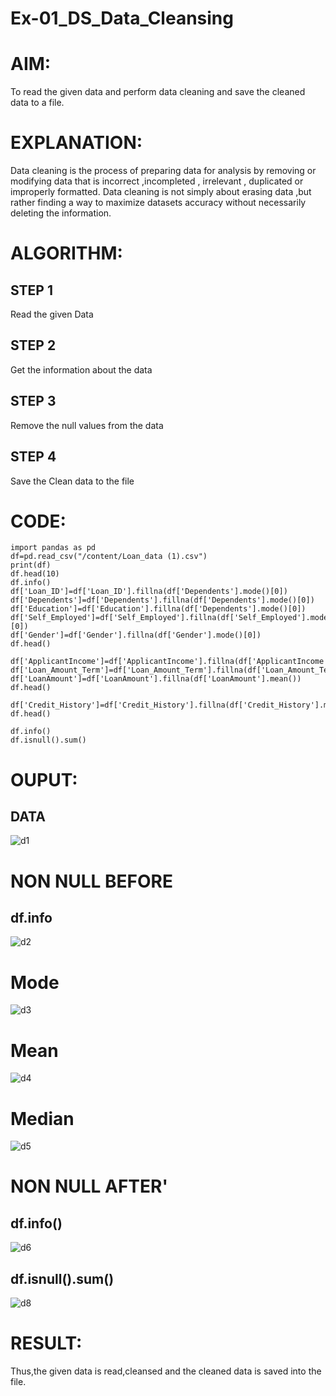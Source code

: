 # Ex-01_DS_Data_Cleansing
# AIM:
To read the given data and perform data cleaning and save the cleaned data to a file.

# EXPLANATION:
Data cleaning is the process of preparing data for analysis by removing or modifying data that is incorrect ,incompleted , irrelevant , duplicated or improperly formatted. Data cleaning is not simply about erasing data ,but rather finding a way to maximize datasets accuracy without necessarily deleting the information.

# ALGORITHM:
## STEP 1
Read the given Data

## STEP 2
Get the information about the data

## STEP 3
Remove the null values from the data

## STEP 4
Save the Clean data to the file

# CODE:
```
import pandas as pd
df=pd.read_csv("/content/Loan_data (1).csv")
print(df)
df.head(10)
df.info()
df['Loan_ID']=df['Loan_ID'].fillna(df['Dependents'].mode()[0])
df['Dependents']=df['Dependents'].fillna(df['Dependents'].mode()[0])
df['Education']=df['Education'].fillna(df['Dependents'].mode()[0])
df['Self_Employed']=df['Self_Employed'].fillna(df['Self_Employed'].mode()[0])
df['Gender']=df['Gender'].fillna(df['Gender'].mode()[0])
df.head()

df['ApplicantIncome']=df['ApplicantIncome'].fillna(df['ApplicantIncome'].mean())
df['Loan_Amount_Term']=df['Loan_Amount_Term'].fillna(df['Loan_Amount_Term'].mean())
df['LoanAmount']=df['LoanAmount'].fillna(df['LoanAmount'].mean())
df.head()

df['Credit_History']=df['Credit_History'].fillna(df['Credit_History'].median())
df.head()

df.info()
df.isnull().sum()
```
# OUPUT:
## DATA
![d1](https://user-images.githubusercontent.com/118707332/226185889-c6b8a63f-4b9d-41ca-b676-1408e6cc9733.png)
# NON NULL BEFORE
## df.info
![d2](https://user-images.githubusercontent.com/118707332/226186003-6a845a7b-6638-4c30-ae46-5c5d21cb542e.png)
# Mode
![d3](https://user-images.githubusercontent.com/118707332/226186126-603daa80-35c9-473b-a88c-e1410aa2311a.png)
# Mean
![d4](https://user-images.githubusercontent.com/118707332/226186191-2c1195de-b113-4693-9313-938ed955a602.png)
# Median
![d5](https://user-images.githubusercontent.com/118707332/226186373-43bcfbd9-9956-4c25-b0ac-88054f76bd70.png)
# NON NULL AFTER'
## df.info()
![d6](https://user-images.githubusercontent.com/118707332/226186585-f1b542f2-747e-43ee-a454-3e11af01aed1.png)
## df.isnull().sum()
![d8](https://user-images.githubusercontent.com/118707332/226186642-96862123-c945-4210-8836-58ac28824a03.png)

# RESULT:
Thus,the given data is read,cleansed and the cleaned data is saved into the file.



